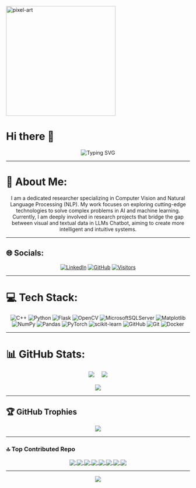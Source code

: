 <div>
  <img src="https://github.com/user-attachments/assets/47510460-6c62-4ff7-84c2-83fa0f933554" width="300" alt="pixel-art">
</div>
  
# Hi there 👋

<div align="center">
  <img src="https://readme-typing-svg.demolab.com?font=Fira+Code&pause=1000&color=00FF00&width=435&lines=Welcome+to+my+GitHub+Profile!;Passionate+Developer;Always+Learning+New+Tech;Open+Source+Enthusiast" alt="Typing SVG" />
</div>

---

# 💫 About Me:
<div align="center">
  
I am a dedicated researcher specializing in Computer Vision and Natural Language Processing (NLP). My work focuses on exploring cutting-edge technologies to solve complex problems in AI and machine learning. Currently, I am deeply involved in research projects that bridge the gap between visual and textual data in LLMs Chatbot, aiming to create more intelligent and intuitive systems.

</div>

---

## 🌐 Socials:
<div align="center">
  
[![LinkedIn](https://img.shields.io/badge/LinkedIn-%230077B5.svg?logo=linkedin&logoColor=white)](https://www.linkedin.com/in/tr%E1%BA%A7n-h%E1%BB%AFu-nh%C3%A2n-8b834b281/)
[![GitHub](https://img.shields.io/badge/GitHub-100000?style=for-the-badge&logo=github&logoColor=white)](https://github.com/NhanAyai)
[![Visitors](https://visitor-badge.laobi.icu/badge?page_id=NhanAyai.NhanAyai)](https://github.com/NhanAyai)

</div>

---

# 💻 Tech Stack:
<div align="center">
  
![C++](https://img.shields.io/badge/c++-%2300599C.svg?style=for-the-badge&logo=c%2B%2B&logoColor=white) 
![Python](https://img.shields.io/badge/python-3670A0?style=for-the-badge&logo=python&logoColor=ffdd54) 
![Flask](https://img.shields.io/badge/flask-%23000.svg?style=for-the-badge&logo=flask&logoColor=white) 
![OpenCV](https://img.shields.io/badge/opencv-%23white.svg?style=for-the-badge&logo=opencv&logoColor=white) 
![MicrosoftSQLServer](https://img.shields.io/badge/Microsoft%20SQL%20Server-CC2927?style=for-the-badge&logo=microsoft%20sql%20server&logoColor=white) 
![Matplotlib](https://img.shields.io/badge/Matplotlib-%23ffffff.svg?style=for-the-badge&logo=Matplotlib&logoColor=black) 
![NumPy](https://img.shields.io/badge/numpy-%23013243.svg?style=for-the-badge&logo=numpy&logoColor=white) 
![Pandas](https://img.shields.io/badge/pandas-%23150458.svg?style=for-the-badge&logo=pandas&logoColor=white) 
![PyTorch](https://img.shields.io/badge/PyTorch-%23EE4C2C.svg?style=for-the-badge&logo=PyTorch&logoColor=white) 
![scikit-learn](https://img.shields.io/badge/scikit--learn-%23F7931E.svg?style=for-the-badge&logo=scikit-learn&logoColor=white) 
![GitHub](https://img.shields.io/badge/github-%23121011.svg?style=for-the-badge&logo=github&logoColor=white) 
![Git](https://img.shields.io/badge/git-%23F05033.svg?style=for-the-badge&logo=git&logoColor=white) 
![Docker](https://img.shields.io/badge/docker-%230db7ed.svg?style=for-the-badge&logo=docker&logoColor=white)

</div>

---

# 📊 GitHub Stats:
<div align="center">

<!-- Top Row: Two Stats Side-by-Side -->
<div style="display: flex; justify-content: center; gap: 20px; flex-wrap: wrap;">
  <img src="https://github-readme-stats.vercel.app/api?username=NhanAyai&theme=dark&hide_border=false&show_icons=true">
  <img src="https://github-readme-streak-stats.herokuapp.com/?user=NhanAyai&theme=dark&hide_border=false">
</div>

<!-- Bottom Row: Centered Language Stats -->
<div style="margin-top: 20px;">
  <img src="https://github-readme-stats.vercel.app/api/top-langs/?username=NhanAyai&theme=dark&hide_border=false&layout=compact">
</div>

</div>

---

## 🏆 GitHub Trophies
<div align="center">
  
![](https://github-profile-trophy.vercel.app/?username=NhanAyai&theme=radical&no-frame=false&no-bg=false&margin-w=4)

</div>

---

### 🔝 Top Contributed Repo
<div align="center">
  
<a href="https://github.com/NhanAyai/Cache-Augmentation-Generation">
  <img align="center" src="https://github-readme-stats.vercel.app/api/pin/?username=NhanAyai&repo=Cache-Augmentation-Generation&theme=radical" />
</a>
<a href="https://github.com/NhanAyai/Stable-Diffusion-With-Flask">
  <img align="center" src="https://github-readme-stats.vercel.app/api/pin/?username=NhanAyai&repo=Stable-Diffusion-With-Flask&theme=radical" />
</a>

<a href="https://github.com/NhanAyai/Generative-Adversarial-Networks-GANs">
  <img align="center" src="https://github-readme-stats.vercel.app/api/pin/?username=NhanAyai&repo=Generative-Adversarial-Networks-GANs&theme=radical" />
</a>
<a href="https://github.com/NhanAyai/Generative-AI-with-Large-Language-Models">
  <img align="center" src="https://github-readme-stats.vercel.app/api/pin/?username=NhanAyai&repo=Generative-AI-with-Large-Language-Models&theme=radical" />
</a>

<a href="https://github.com/NhanAyai/Whisper-PhoWhisper-Speech-To-Text">
  <img align="center" src="https://github-readme-stats.vercel.app/api/pin/?username=NhanAyai&repo=Whisper-PhoWhisper-Speech-To-Text&theme=radical" />
</a>
<a href="https://github.com/NhanAyai/Project-YOLO-Real-Time-Traffic-Counting">
  <img align="center" src="https://github-readme-stats.vercel.app/api/pin/?username=NhanAyai&repo=Project-YOLO-Real-Time-Traffic-Counting&theme=radical" />
</a>

<a href="https://github.com/NhanAyai/LangChain-QA-Prompt-Query-From-Text-and-PDF-Documents">
  <img align="center" src="https://github-readme-stats.vercel.app/api/pin/?username=NhanAyai&repo=LangChain-QA-Prompt-Query-From-Text-and-PDF-Documents&theme=radical" />
</a>
<a href="https://github.com/NhanAyai/Chatbox-IBM-Integrate-Website">
  <img align="center" src="https://github-readme-stats.vercel.app/api/pin/?username=NhanAyai&repo=Chatbox-IBM-Integrate-Website&theme=radical" />
</a>

</div>

---

<div align="center">
  
[![](https://visitcount.itsvg.in/api?id=NhanAyai&icon=0&color=3)](https://visitcount.itsvg.in)

</div>
